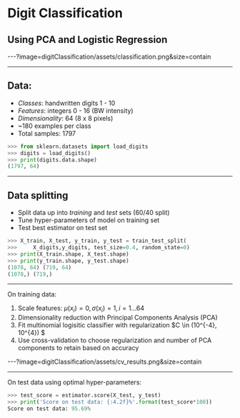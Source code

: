 # Digit Classification 
## Using PCA and Logistic Regression

---?image=digitClassification/assets/classification.png&size=contain

---

## Data: 

* *Classes*: handwritten digits 1 - 10
* *Features*: integers 0 - 16 (BW intensity)
* *Dimensionality*: 64 (8 x 8 pixels)
* ~180 examples per class
* Total samples: 1797

```python
>>> from sklearn.datasets import load_digits
>>> digits = load_digits()
>>> print(digits.data.shape)
(1797, 64)
```

---

## Data splitting

* Split data up into *training* and *test* sets (60/40 split)
* Tune hyper-parameters of model on training set
* Test best estimator on test set
```python
>>> X_train, X_test, y_train, y_test = train_test_split(
>>>     X_digits,y_digits, test_size=0.4, random_state=0)
>>> print(X_train.shape, X_test.shape)
>>> print(y_train.shape, y_test.shape)
(1078, 64) (719, 64)
(1078,) (719,)
```
---
On training data: 

1. Scale features: $\mu(x_i) = 0, \sigma(x_i) = 1, i = 1 ... 64$
2. Dimensionality reduction with Principal Components Analysis (PCA)
3. Fit multinomial logisitic classifier with regularization $C \in (10^{-4}, 10^{4}) $
4. Use cross-validation to choose regularization and number of PCA components to retain based on accuracy
 
---?image=digitClassification/assets/cv_results.png&size=contain

---

On test data using optimal hyper-parameters:
```python
>>> test_score = estimator.score(X_test, y_test)
>>> print('Score on test data: {:4.2f}%'.format(test_score*100))
Score on test data: 95.69%
```


 







